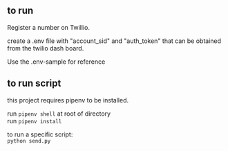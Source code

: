 ## to run  
Register a number on Twillio.  

create a .env file with "account_sid" and "auth_token" that can be obtained from the twilio dash board.

Use the .env-sample for reference  

## to run script
this project requires pipenv to be installed.

run `pipenv shell` at root of directory  
run `pipenv install` 

to run a specific script:   
`python send.py`  
